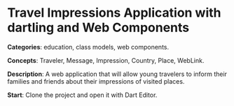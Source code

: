 
# Travel Impressions Application with dartling and Web Components

**Categories**: education, class models, web components.

**Concepts**: Traveler, Message, Impression, Country, Place, WebLink.

**Description**:
A web application that will allow young travelers to inform their families and friends about their impressions of visited places.

**Start**:
Clone the project and open it with Dart Editor. 
 






